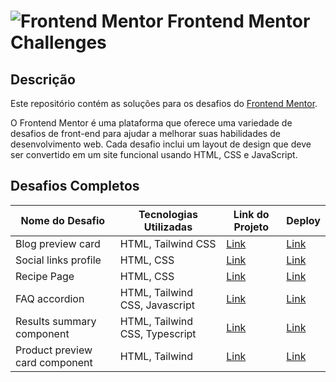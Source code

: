 # ![Frontend Mentor](https://www.frontendmentor.io/static/images/logo-mobile.svg) Frontend Mentor Challenges  
## Descrição 
Este repositório contém as soluções para os desafios do [Frontend Mentor](https://www.frontendmentor.io/). 

O Frontend Mentor é uma plataforma que oferece uma variedade de desafios de front-end para ajudar a melhorar suas habilidades de desenvolvimento web. Cada desafio inclui um layout de design que deve ser convertido em um site funcional usando HTML, CSS e JavaScript. 
## Desafios Completos
| Nome do Desafio | Tecnologias Utilizadas | Link do Projeto | Deploy
|--|--|--|--|
| Blog preview card | HTML, Tailwind CSS| [Link](https://www.frontendmentor.io/challenges/blog-preview-card-ckPaj01IcS) | [Link](https://blog-preview-card-io.netlify.app/)
|Social links profile|HTML, CSS |[Link](https://www.frontendmentor.io/challenges/social-links-profile-UG32l9m6dQ)|[Link](https://social-links-profileio.netlify.app/)|
|Recipe Page|HTML, CSS|[Link](https://www.frontendmentor.io/challenges/recipe-page-KiTsR8QQKm)|[Link](https://cool-dragon-d15d68.netlify.app/)|
|FAQ accordion|HTML, Tailwind CSS, Javascript|[Link](https://www.frontendmentor.io/challenges/faq-accordion-wyfFdeBwBz)|[Link](https://faq-accordion-io.netlify.app/)|
|Results summary component|HTML, Tailwind CSS, Typescript|[Link](frontendmentor.io/challenges/results-summary-component-CE_K6s0maV)|[Link](https://results-summary-component-io.netlify.app/)|
|Product preview card component|HTML, Tailwind|[Link](https://www.frontendmentor.io/challenges/product-preview-card-component-GO7UmttRfa)|[Link](https://product-preview-card-component-io.netlify.app/)